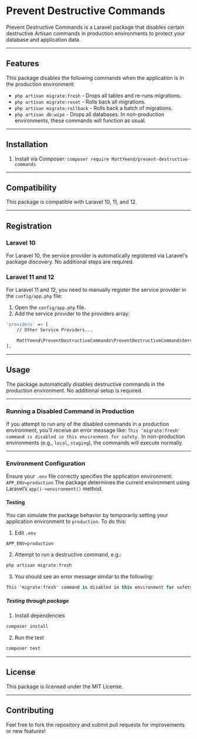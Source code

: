 # Prevent Destructive Commands

Prevent Destructive Commands is a Laravel package that disables certain destructive Artisan commands in production environments to protect your database and application data.

---

## Features
This package disables the following commands when the application is in the production environment:

- `php artisan migrate:fresh` - Drops all tables and re-runs migrations.
- `php artisan migrate:reset` - Rolls back all migrations.
- `php artisan migrate:rollback` - Rolls back a batch of migrations.
- `php artisan db:wipe` - Drops all databases.
In non-production environments, these commands will function as usual.

---

## Installation 
1. Install via Composer: 
`composer require MattYeend/prevent-destructive-commands`

--- 

## Compatibility

This package is compatible with Laravel 10, 11, and 12.

---

## Registration
### Laravel  10
For Laravel 10, the service provider is automatically registered via Laravel's package discovery. No additional steps are required.

### Laravel 11 and 12
For Laravel 11 and 12, you need to manually register the service provider in the `config/app.php` file:
1. Open the `config/app.php` file.
2. Add the service provider to the providers array:
```bash
'providers' => [
    // Other Service Providers...

    MattYeend\PreventDestructiveCommands\PreventDestructiveCommandsServiceProvider::class,
],
```

---

## Usage

The package automatically disables destructive commands in the production environment. No additional setup is required.

---

### Running a Disabled Command in Production
If you attempt to run any of the disabled commands in a production environment, you’ll receive an error message like:
`This 'migrate:fresh' command is disabled in this environment for safety.`
In non-production environments (e.g., `local`, `staging`), the commands will execute normally.

---

### Environment Configuration
Ensure your `.env` file correctly specifies the application environment:
`APP_ENV=production`
The package determines the current environment using Laravel’s `app()->environment()` method.

#### Testing
You can simulate the package behavior by temporarily setting your application environment to `production`. To do this:
1. Edit `.env`
```dotenv
APP_ENV=production
```
2. Attempt to run a destructive command, e.g.:
```bash
php artisan migrate:fresh
```
3. You should see an error message similar to the following:
```kotlin
This 'migrate:fresh' command is disabled in this environment for safety.
```

##### Testing through package
1. Install dependencies
```bash
composer install
```
2. Run the test
```bash
composer test
```

---

## License
This package is licensed under the MIT License.

---

## Contributing
Feel free to fork the repository and submit pull requests for improvements or new features!
